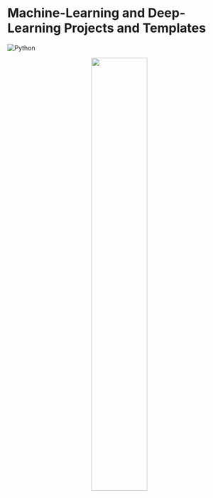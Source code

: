 # Machine-Learning and Deep-Learning Projects and Templates

![Python](https://img.shields.io/badge/python-3670A0?style=for-the-badge&logo=python&logoColor=ffdd54)


<p align="center">
    <img 
    src="https://user-images.githubusercontent.com/31289283/158398033-df73e3fc-6bc6-4101-b2ce-58867886237c.jpg" 
    height=50% 
    width=50%
    >
</p>

